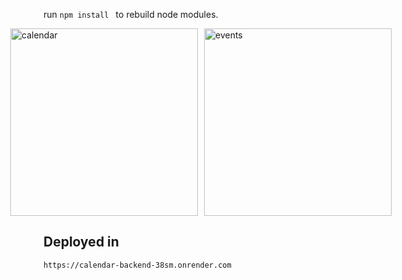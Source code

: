 run `npm install ` to rebuild node modules.


<div style="display: flex; justify-content: center; gap: 10px;">
  <img src="https://github.com/edwinmoreno77/calendar-backend/blob/main/assets/calendar.gif" alt="calendar" width="300">
  <img src="https://github.com/edwinmoreno77/calendar-backend/blob/main/assets/calendarEvent.gif" alt="events" width="300">
</div>


## Deployed in

```
https://calendar-backend-38sm.onrender.com
```
